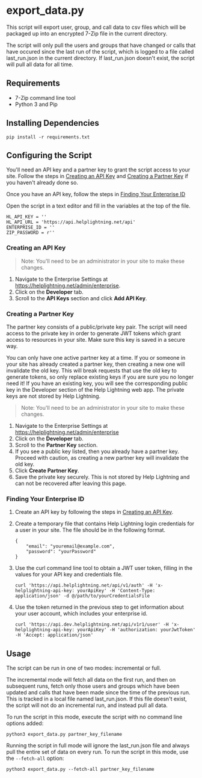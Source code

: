# export_data.py
This script will export user, group, and call data to csv files which will be
packaged up into an encrypted 7-Zip file in the current directory.

The script will only pull the users and groups that have changed or calls
that have occured since the last run of the script, which is logged to a file
called last_run.json in the current directory. If last_run.json doesn't
exist, the script will pull all data for all time.

## Requirements
- 7-Zip command line tool
- Python 3 and Pip

## Installing Dependencies
```
pip install -r requirements.txt
```

## Configuring the Script
You'll need an API key and a partner key to grant the script access to your site. Follow the steps in [Creating an API Key](#creating-an-api-key) and [Creating a Partner Key](#creating-a-partner-key) if you haven't already done so.

Once you have an API key, follow the steps in [Finding Your Enterprise ID](#finding-your-enterprise-id)

Open the script in a text editor and fill in the variables at the top of the file.
```
HL_API_KEY = ''
HL_API_URL = 'https://api.helplightning.net/api'
ENTERPRISE_ID = ''
ZIP_PASSWORD = r''
```

### Creating an API Key

> Note: You'll need to be an administrator in your site to make these changes.

1. Navigate to the Enterprise Settings at https://helplightning.net/admin/enterprise.
2. Click on the **Developer** tab.
3. Scroll to the **API Keys** section and click **Add API Key**.

### Creating a Partner Key
The partner key consists of a public/private key pair. The script will need access to the private key in order to generate JWT tokens which grant access to resources in your site. Make sure this key is saved in a secure way.

You can only have one active partner key at a time. If you or someone in your site has already created a partner key, then creating a new one will invalidate the old key. This will break requests that use the old key to generate tokens, so only replace existing keys if you are sure you no longer need it! If you have an existing key, you will see the corresponding public key in the Developer section of the Help Lightning web app. The private keys are not stored by Help Lightning.

> Note: You'll need to be an administrator in your site to make these changes.

1. Navigate to the Enterprise Settings at https://helplightning.net/admin/enterprise
2. Click on the **Developer** tab.
3. Scroll to the **Partner Key** section.
4. If you see a public key listed, then you already have a partner key. Proceed with caution, as creating a new partner key will invalidate the old key.
5. Click **Create Partner Key**.
6. Save the private key securely. This is not stored by Help Lightning and can not be recovered after leaving this page.

### Finding Your Enterprise ID

1. Create an API key by following the steps in [Creating an API Key](#creating-an-api-key).

2. Create a temporary file that contains Help Lightning login credentials for a user in your site. The file should be in the following format. 

   ```
   {
       "email": "youremail@example.com",
       "password": "yourPassword"
   }
   ```

3. Use the curl command line tool to obtain a JWT user token, filling in the values for your API key and credentials file.

   ```
   curl 'https://api.helplightning.net/api/v1/auth' -H 'x-helplightning-api-key: yourApiKey' -H 'Content-Type: application/json' -d @/path/to/yourCredentialsFile
   ```

4. Use the token returned in the previous step to get information about your user account, which includes your enterprise id.

   ```
   curl 'https://api.dev.helplightning.net/api/v1r1/user' -H 'x-helplightning-api-key: yourApiKey' -H 'authorization: yourJwtToken' -H 'Accept: application/json'
   ```

## Usage

The script can be run in one of two modes: incremental or full.

The incremental mode will fetch all data on the first run, and then on subsequent runs, fetch only those users and groups which have been updated and calls that have been made since the time of the previous run. This is tracked in a local file named last_run.json. If this file doesn't exist, the script will not do an incremental run, and instead pull all data.

To run the script in this mode, execute the script with no command line options added:
```
python3 export_data.py partner_key_filename
```

Running the script in full mode will ignore the last_run.json file and always pull the entire set of data on every run. To run the script in this mode, use the `--fetch-all` option:
```
python3 export_data.py --fetch-all partner_key_filename
```
